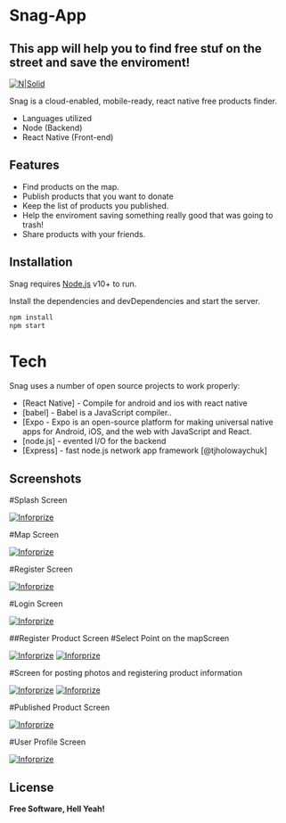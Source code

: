 # Snag-App

## This app will help you to find free stuf on the street and save the enviroment! 

[![N|Solid](https://www.inforprize.com/wp-content/uploads/2018/04/logoSmall-e1583266011737.png)](https://nodesource.com/products/nsolid)



Snag is a cloud-enabled, mobile-ready, react native free products finder.

- Languages utilized
- Node (Backend)
- React Native (Front-end)

## Features

- Find products on the map.
- Publish products that you want to donate
- Keep the list of products you published.
- Help the enviroment saving something really good that was going to trash!
- Share products with your friends. 

## Installation

Snag requires [Node.js](https://nodejs.org/) v10+ to run.

Install the dependencies and devDependencies and start the server.

```sh
npm install
npm start
```
# Tech

Snag uses a number of open source projects to work properly:

- [React Native] - Compile for android and ios with react native
- [babel] - Babel is a JavaScript compiler..
- [Expo - Expo is an open-source platform for making universal native apps for Android, iOS, and the web with JavaScript and React.
- [node.js] - evented I/O for the backend
- [Express] - fast node.js network app framework [@tjholowaychuk]

## Screenshots
#Splash Screen

[![Inforprize](http://www.inforprize.com/wp-content/uploads/2021/07/IMG_7346-1.jpg)](https://inforprize.com)

#Map Screen

[![Inforprize](http://www.inforprize.com/wp-content/uploads/2021/07/IMG_7347-1.png)](https://inforprize.com)

#Register Screen

[![Inforprize](http://www.inforprize.com/wp-content/uploads/2021/07/IMG_7349-1.png)](https://inforprize.com)

#Login Screen

[![Inforprize](http://www.inforprize.com/wp-content/uploads/2021/07/IMG_7348-1.png)](https://inforprize.com)

##Register Product Screen
#Select Point on the mapScreen

[![Inforprize](http://www.inforprize.com/wp-content/uploads/2021/07/IMG_7351-1.png)](https://inforprize.com)
[![Inforprize](http://www.inforprize.com/wp-content/uploads/2021/07/IMG_7352-1.png)](https://inforprize.com)


#Screen for posting photos and registering product information

[![Inforprize](http://www.inforprize.com/wp-content/uploads/2021/07/IMG_7354-1.png)](https://inforprize.com)
[![Inforprize](http://www.inforprize.com/wp-content/uploads/2021/07/IMG_7353-1.png)](https://inforprize.com)

#Published Product Screen

[![Inforprize](http://www.inforprize.com/wp-content/uploads/2021/07/IMG_7355-1.png)](https://inforprize.com)

#User Profile Screen

[![Inforprize](http://www.inforprize.com/wp-content/uploads/2021/07/IMG_7357-1.png)](https://inforprize.com)

## License
**Free Software, Hell Yeah!**
